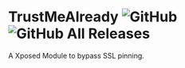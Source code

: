 # TrustMeAlready ![GitHub](https://img.shields.io/github/license/mobile46/TrustMeAlready) ![GitHub All Releases](https://img.shields.io/github/downloads/mobile46/TrustMeAlready/total)
A Xposed Module to bypass SSL pinning.
